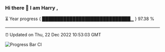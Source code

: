 ### Hi there 👋 I am Harry , 

⏳ Year progress { █████████████████████████████▁ } 97.38 %

---

⏰ Updated on Thu, 22 Dec 2022 10:53:03 GMT

![Progress Bar CI](https://github.com/duykhang68/duykhang68/workflows/Progress%20Bar%20CI/badge.svg)

